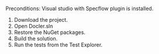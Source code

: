 Preconditions: Visual studio with Specflow plugin is installed.

1. Download the project.
2. Open Docler.sln
3. Restore the NuGet packages.
4. Build the solution.
4. Run the tests from the Test Explorer.
